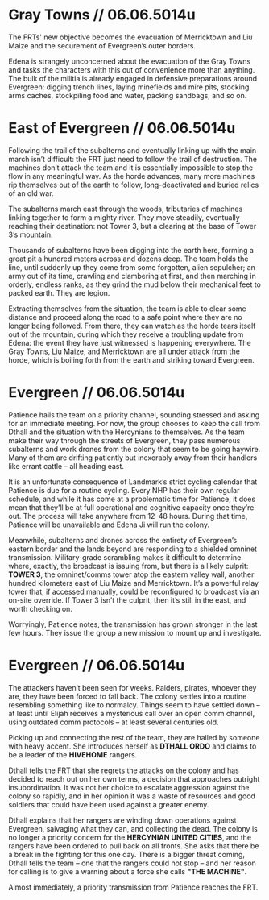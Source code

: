 # Gray Towns // 06.06.5014u

The FRTs' new objective becomes the evacuation of Merricktown and Liu Maize and the securement of Evergreen’s outer borders. 

Edena is strangely unconcerned about the evacuation of the Gray Towns and tasks the characters with this out of convenience more than anything. The bulk of the militia is already engaged in defensive preparations around Evergreen: digging trench lines, laying minefields and mire pits, stocking arms caches, stockpiling food and water, packing sandbags, and so on.

# East of Evergreen // 06.06.5014u

Following the trail of the subalterns and eventually linking up with the main march isn’t difficult: the FRT just need to follow the trail of destruction. The machines don’t attack the team and it is essentially impossible to stop the flow in any meaningful way. As the horde advances, many more machines rip themselves out of the earth to follow, long-deactivated and buried relics of an old war. 

The subalterns march east through the woods, tributaries of machines linking together to form a mighty river. They move steadily, eventually reaching their destination: not Tower 3, but a clearing at the base of Tower 3’s mountain.

Thousands of subalterns have been digging into the earth here, forming a great pit a hundred meters across and dozens deep. The team holds the line, until suddenly up they come from some forgotten, alien sepulcher; an army out of its time, crawling and clambering at first, and then marching in orderly, endless ranks, as they grind the mud below their mechanical feet to packed earth. They are legion. 

Extracting themselves from the situation, the team is able to clear some distance and proceed along the road to a safe point where they are no longer being followed. From there, they can watch as the horde tears itself out of the mountain, during which they receive a troubling update from Edena: the event they have just witnessed is happening everywhere. The Gray Towns, Liu Maize, and Merricktown are all under attack from the horde, which is boiling forth from the earth and striking toward Evergreen.

# Evergreen // 06.06.5014u

Patience hails the team on a priority channel, sounding stressed and asking for an immediate meeting. For now, the group chooses to keep the call from Dthall and the situation with the Hercynians to themselves. As the team make their way through the streets of Evergreen, they pass numerous subalterns and work drones from the colony that seem to be going haywire. Many of them are drifting patiently but inexorably away from their handlers like errant cattle – all heading east.

It is an unfortunate consequence of Landmark’s strict cycling calendar that Patience is due for a routine cycling. Every NHP has their own regular schedule, and while it has come at a problematic time for Patience, it does mean that they’ll be at full operational and cognitive capacity once they’re out. The process will take anywhere from 12–48 hours. During that time, Patience will be unavailable and Edena Ji will run the colony.

Meanwhile, subalterns and drones across the entirety of Evergreen’s eastern border and the lands beyond are responding to a shielded omninet transmission. Military-grade scrambling makes it difficult to determine where, exactly, the broadcast is issuing from, but there is a likely culprit: **TOWER 3**, the omninet/comms tower atop the eastern valley wall, another hundred kilometers east of Liu Maize and Merricktown. It’s a powerful relay tower that, if accessed manually, could be reconfigured to broadcast via an on-site override. If Tower 3 isn’t the culprit, then it’s still in the east, and worth checking on. 

Worryingly, Patience notes, the transmission has grown stronger in the last few hours. They issue the group a new mission to mount up and investigate.

# Evergreen // 06.06.5014u

The attackers haven’t been seen for weeks. Raiders, pirates, whoever they are, they have been forced to fall back. The colony settles into a routine resembling something like to normalcy. Things seem to have settled down – at least until Elijah receives a mysterious call over an open comm channel, using outdated comm protocols – at least several centuries old.

Picking up and connecting the rest of the team, they are hailed by someone with heavy accent. She introduces herself as **DTHALL ORDO** and claims to be a leader of the **HIVEHOME** rangers.

Dthall tells the FRT that she regrets the attacks on the colony and has decided to reach out on her own terms, a decision that approaches outright insubordination. It was not her choice to escalate aggression against the colony so rapidly, and in her opinion it was a waste of resources and good soldiers that could have been used against a greater enemy.

Dthall explains that her rangers are winding down operations against Evergreen, salvaging what they can, and collecting the dead. The colony is no longer a priority concern for the **HERCYNIAN UNITED CITIES**, and the rangers have been ordered to pull back on all fronts. She asks that there be a break in the fighting for this one day. There is a bigger threat coming, Dthall tells the team – one that the rangers could not stop – and her reason for calling is to give a warning about a force she calls **"THE MACHINE"**.

Almost immediately, a priority transmission from Patience reaches the FRT.
